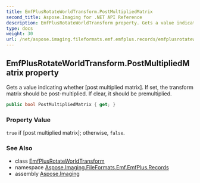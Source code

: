 ```yaml
---
title: EmfPlusRotateWorldTransform.PostMultipliedMatrix
second_title: Aspose.Imaging for .NET API Reference
description: EmfPlusRotateWorldTransform property. Gets a value indicating whether post multiplied matrix. If set the transform matrix should be postmultiplied. If clear it should be premultiplied
type: docs
weight: 30
url: /net/aspose.imaging.fileformats.emf.emfplus.records/emfplusrotateworldtransform/postmultipliedmatrix/
---
```

## EmfPlusRotateWorldTransform.PostMultipliedMatrix property

Gets a value indicating whether [post multiplied matrix]. If set, the transform matrix should be post-multiplied. If clear, it should be premultiplied.

```csharp
public bool PostMultipliedMatrix { get; }
```

### Property Value

`true` if [post multiplied matrix]; otherwise, `false`.

### See Also

* class [EmfPlusRotateWorldTransform](../)
* namespace [Aspose.Imaging.FileFormats.Emf.EmfPlus.Records](../../emfplusrotateworldtransform/)
* assembly [Aspose.Imaging](../../../)


